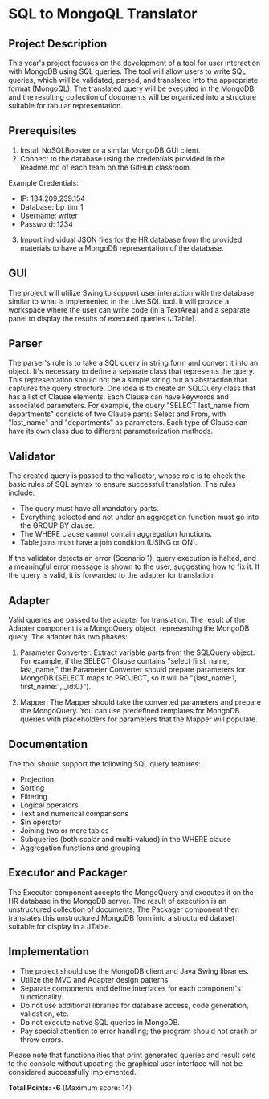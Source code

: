 # SQL to MongoQL Translator

## Project Description

This year's project focuses on the development of a tool for user interaction with MongoDB using SQL queries. The tool will allow users to write SQL queries, which will be validated, parsed, and translated into the appropriate format (MongoQL). The translated query will be executed in the MongoDB, and the resulting collection of documents will be organized into a structure suitable for tabular representation.

## Prerequisites

1. Install NoSQLBooster or a similar MongoDB GUI client.
2. Connect to the database using the credentials provided in the Readme.md of each team on the GitHub classroom.

Example Credentials:
- IP: 134.209.239.154
- Database: bp_tim_1
- Username: writer
- Password: 1234

3. Import individual JSON files for the HR database from the provided materials to have a MongoDB representation of the database.

## GUI

The project will utilize Swing to support user interaction with the database, similar to what is implemented in the Live SQL tool. It will provide a workspace where the user can write code (in a TextArea) and a separate panel to display the results of executed queries (JTable).

## Parser

The parser's role is to take a SQL query in string form and convert it into an object. It's necessary to define a separate class that represents the query. This representation should not be a simple string but an abstraction that captures the query structure. One idea is to create an SQLQuery class that has a list of Clause elements. Each Clause can have keywords and associated parameters. For example, the query "SELECT last_name from departments" consists of two Clause parts: Select and From, with "last_name" and "departments" as parameters. Each type of Clause can have its own class due to different parameterization methods.

## Validator

The created query is passed to the validator, whose role is to check the basic rules of SQL syntax to ensure successful translation. The rules include:
- The query must have all mandatory parts.
- Everything selected and not under an aggregation function must go into the GROUP BY clause.
- The WHERE clause cannot contain aggregation functions.
- Table joins must have a join condition (USING or ON).

If the validator detects an error (Scenario 1), query execution is halted, and a meaningful error message is shown to the user, suggesting how to fix it. If the query is valid, it is forwarded to the adapter for translation.

## Adapter

Valid queries are passed to the adapter for translation. The result of the Adapter component is a MongoQuery object, representing the MongoDB query. The adapter has two phases:

1. Parameter Converter:
   Extract variable parts from the SQLQuery object. For example, if the SELECT Clause contains "select first_name, last_name," the Parameter Converter should prepare parameters for MongoDB (SELECT maps to PROJECT, so it will be "{last_name:1, first_name:1, _id:0}").

2. Mapper:
   The Mapper should take the converted parameters and prepare the MongoQuery. You can use predefined templates for MongoDB queries with placeholders for parameters that the Mapper will populate.

## Documentation

The tool should support the following SQL query features:
- Projection
- Sorting
- Filtering
- Logical operators
- Text and numerical comparisons
- $in operator
- Joining two or more tables
- Subqueries (both scalar and multi-valued) in the WHERE clause
- Aggregation functions and grouping

## Executor and Packager

The Executor component accepts the MongoQuery and executes it on the HR database in the MongoDB server. The result of execution is an unstructured collection of documents. The Packager component then translates this unstructured MongoDB form into a structured dataset suitable for display in a JTable.

## Implementation

- The project should use the MongoDB client and Java Swing libraries.
- Utilize the MVC and Adapter design patterns.
- Separate components and define interfaces for each component's functionality.
- Do not use additional libraries for database access, code generation, validation, etc.
- Do not execute native SQL queries in MongoDB.
- Pay special attention to error handling; the program should not crash or throw errors.

Please note that functionalities that print generated queries and result sets to the console without updating the graphical user interface will not be considered successfully implemented.

**Total Points: -6** (Maximum score: 14)
